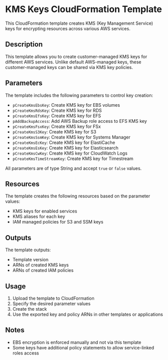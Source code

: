 #  KMS Keys CloudFormation Template

This CloudFormation template creates KMS (Key Management Service) keys for encrypting resources across various AWS services.

## Description

This template allows you to create customer-managed KMS keys for different AWS services. Unlike default AWS-managed keys, these customer-managed keys can be shared via KMS key policies.

## Parameters

The template includes the following parameters to control key creation:

- `pCreateKmsEbsKey`: Create KMS key for EBS volumes
- `pCreateKmsRdsKey`: Create KMS key for RDS  
- `pCreateKmsEfsKey`: Create KMS key for EFS
- `pAddBackupAccess`: Add AWS Backup role access to EFS KMS key
- `pCreateKmsFsxKey`: Create KMS key for FSx
- `pCreateKmsS3Key`: Create KMS key for S3
- `pCreateKmsSsmKey`: Create KMS key for Systems Manager
- `pCreateKmsEcKey`: Create KMS key for ElastiCache
- `pCreateKmsEsKey`: Create KMS key for Elasticsearch  
- `pCreateKmsCwKey`: Create KMS key for CloudWatch Logs
- `pCreateKmsTimeStreamKey`: Create KMS key for Timestream

All parameters are of type String and accept `true` or `false` values.

## Resources

The template creates the following resources based on the parameter values:

- KMS keys for enabled services
- KMS aliases for each key
- IAM managed policies for S3 and SSM keys

## Outputs

The template outputs:

- Template version
- ARNs of created KMS keys
- ARNs of created IAM policies

## Usage

1. Upload the template to CloudFormation
2. Specify the desired parameter values  
3. Create the stack
4. Use the exported key and policy ARNs in other templates or applications

## Notes

- EBS encryption is enforced manually and not via this template
- Some keys have additional policy statements to allow service-linked roles access

